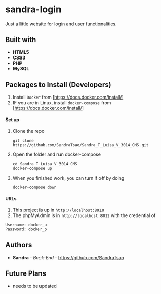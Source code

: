# sandra-login

Just a little website for login and user functionalities.

## Built with
* **HTML5**
* **CSS3**
* **PHP**
* **MySQL**


## Packages to Install (Developers)

1. Install `Docker` from [https://docs.docker.com/install/] 
2. IF you are in Linux, install `docker-compose` from [https://docs.docker.com/install/]


#### Set up
1. Clone the repo
   ```
   git clone https://github.com/SandraTsao/Sandra_T_Luisa_V_3014_CMS.git
   ```
2. Open the folder and run docker-compose
   ```
   cd Sandra_T_Luisa_V_3014_CMS
   docker-compose up
   ```
3. When you finished work, you can turn if off by doing 
   ```
   docker-compose down
   ```

#### URLs
1. This project is up in `http://localhost:8010`
2. The phpMyAdmin is in `http://localhost:8012` with the credential of 
```
Username: docker_u
Password: docker_p
```

## Authors
* **Sandra** - *Back-End* - https://github.com/SandraTsao

## Future Plans
- needs to be updated